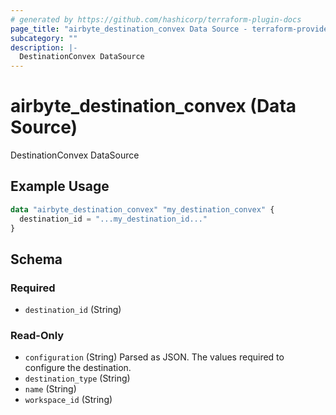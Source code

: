 ```yaml
---
# generated by https://github.com/hashicorp/terraform-plugin-docs
page_title: "airbyte_destination_convex Data Source - terraform-provider-airbyte"
subcategory: ""
description: |-
  DestinationConvex DataSource
---
```


# airbyte_destination_convex (Data Source)

DestinationConvex DataSource

## Example Usage

```terraform
data "airbyte_destination_convex" "my_destination_convex" {
  destination_id = "...my_destination_id..."
}
```

<!-- schema generated by tfplugindocs -->
## Schema

### Required

- `destination_id` (String)

### Read-Only

- `configuration` (String) Parsed as JSON.
The values required to configure the destination.
- `destination_type` (String)
- `name` (String)
- `workspace_id` (String)



